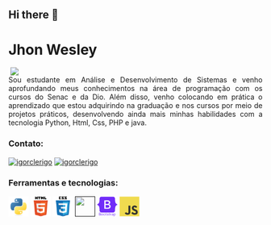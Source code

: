 ## Hi there 👋

<h1 align="left">Jhon Wesley</h1>
<img align="right" width="500" background-color: transparent; src="https://cdn.dribbble.com/users/1162077/screenshots/3848914/programmer.gif">

<p align="justify">Sou estudante em Análise e Desenvolvimento de Sistemas e venho aprofundando meus conhecimentos na área de programação com os cursos do Senac e da Dio.
Além disso, venho colocando em prática o aprendizado que estou adquirindo na graduação e nos cursos por meio de projetos práticos, desenvolvendo ainda mais minhas habilidades com a tecnologia Python, Html, Css, PHP e java.</p>


<h3>Contato:</h3>
<p align="left">
<a href="https://linkedin.com/in/igorclerigo" target="blank"><img align="center" src="https://raw.githubusercontent.com/rahuldkjain/github-profile-readme-generator/master/src/images/icons/Social/linked-in-alt.svg" alt="igorclerigo" height="30" width="40" /></a>
<a href="https://stackoverflow.com/users/igorclerigo" target="blank"><img align="center" src="https://raw.githubusercontent.com/rahuldkjain/github-profile-readme-generator/master/src/images/icons/Social/stack-overflow.svg" alt="igorclerigo" height="30" width="40" /></a>
</p>
<h3 align="left">Ferramentas e tecnologias:</h3>
<p align="left">
<a href=""><img src="https://raw.githubusercontent.com/devicons/devicon/master/icons/python/python-original.svg" width="40" height="40"/></a>
<a href=""><img src="https://raw.githubusercontent.com/devicons/devicon/master/icons/html5/html5-original-wordmark.svg" width="40" height="40"/></a>
<a href=""><img src="https://raw.githubusercontent.com/devicons/devicon/master/icons/css3/css3-original-wordmark.svg" width="40" height="40"/></a>
<a href=""><img src="https://www.vectorlogo.zone/logos/git-scm/git-scm-icon.svg" width="40" height="40"/></a>
<a href=""><img src="https://raw.githubusercontent.com/devicons/devicon/master/icons/bootstrap/bootstrap-plain-wordmark.svg" width="40" height="40"/></a> 
<a href=""><img src="https://raw.githubusercontent.com/devicons/devicon/master/icons/javascript/javascript-original.svg" width="40" height="40"/></a>
</p>
